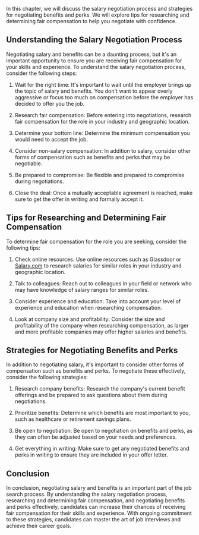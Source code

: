 
In this chapter, we will discuss the salary negotiation process and strategies for negotiating benefits and perks. We will explore tips for researching and determining fair compensation to help you negotiate with confidence.

Understanding the Salary Negotiation Process
--------------------------------------------

Negotiating salary and benefits can be a daunting process, but it's an important opportunity to ensure you are receiving fair compensation for your skills and experience. To understand the salary negotiation process, consider the following steps:

1. Wait for the right time: It's important to wait until the employer brings up the topic of salary and benefits. You don't want to appear overly aggressive or focus too much on compensation before the employer has decided to offer you the job.

2. Research fair compensation: Before entering into negotiations, research fair compensation for the role in your industry and geographic location.

3. Determine your bottom line: Determine the minimum compensation you would need to accept the job.

4. Consider non-salary compensation: In addition to salary, consider other forms of compensation such as benefits and perks that may be negotiable.

5. Be prepared to compromise: Be flexible and prepared to compromise during negotiations.

6. Close the deal: Once a mutually acceptable agreement is reached, make sure to get the offer in writing and formally accept it.

Tips for Researching and Determining Fair Compensation
------------------------------------------------------

To determine fair compensation for the role you are seeking, consider the following tips:

1. Check online resources: Use online resources such as Glassdoor or [Salary.com](http://Salary.com) to research salaries for similar roles in your industry and geographic location.

2. Talk to colleagues: Reach out to colleagues in your field or network who may have knowledge of salary ranges for similar roles.

3. Consider experience and education: Take into account your level of experience and education when researching compensation.

4. Look at company size and profitability: Consider the size and profitability of the company when researching compensation, as larger and more profitable companies may offer higher salaries and benefits.

Strategies for Negotiating Benefits and Perks
---------------------------------------------

In addition to negotiating salary, it's important to consider other forms of compensation such as benefits and perks. To negotiate these effectively, consider the following strategies:

1. Research company benefits: Research the company's current benefit offerings and be prepared to ask questions about them during negotiations.

2. Prioritize benefits: Determine which benefits are most important to you, such as healthcare or retirement savings plans.

3. Be open to negotiation: Be open to negotiation on benefits and perks, as they can often be adjusted based on your needs and preferences.

4. Get everything in writing: Make sure to get any negotiated benefits and perks in writing to ensure they are included in your offer letter.

Conclusion
----------

In conclusion, negotiating salary and benefits is an important part of the job search process. By understanding the salary negotiation process, researching and determining fair compensation, and negotiating benefits and perks effectively, candidates can increase their chances of receiving fair compensation for their skills and experience. With ongoing commitment to these strategies, candidates can master the art of job interviews and achieve their career goals.
